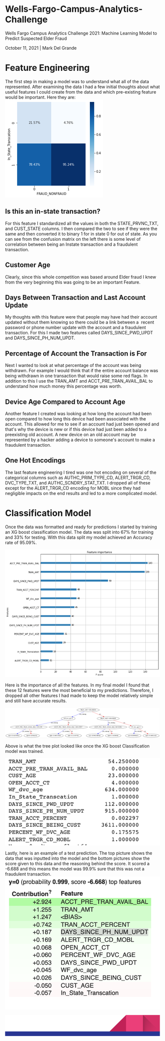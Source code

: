 # Wells-Fargo-Campus-Analytics-Challenge

Wells Fargo Campus Analytics Challenge 2021: Machine Learning Model to
Predict Suspected Elder Fraud

October 11, 2021 | Mark Del Grande

Feature Engineering 
===================

The first step in making a model was to understand what all of the data
represented. After examining the data I had a few initial thoughts about
what useful features I could create from the data and which pre-existing
feature would be important. Here they are:![](image4.png)

Is this an in-state transaction? 
--------------------------------

For this feature I standardized all the values in both the
STATE\_PRVNC\_TXT, and CUST\_STATE columns. I then compared the two to
see if they were the same and then converted it to binary 1 for in state
0 for out of state. As you can see from the confusion matrix on the left
there is some level of correlation between being an Instate transaction
and a fraudulent transaction.

Customer Age 
------------

Clearly, since this whole competition was based around Elder fraud I
knew from the very beginning this was going to be an important Feature.

Days Between Transaction and Last Account Update 
------------------------------------------------

My thoughts with this feature were that people may have had their
account updated without them knowing so there could be a link between a
 recent password or phone number update with the account and a
fraudulent transaction. For this I made two features called
DAYS\_SINCE\_PWD\_UPDT and DAYS\_SINCE\_PH\_NUM\_UPDT.

Percentage of Account the Transaction is For 
--------------------------------------------

Next I wanted to look at what percentage of the account was being
withdrawn. For example I would think that if the entire account balance
was being withdrawn in one transaction that would raise some red flags.
In addition to this I use the TRAN\_AMT and ACCT\_PRE\_TRAN\_AVAIL\_BAL
to understand how much money this percentage was worth.

Device Age Compared to Account Age 
----------------------------------

Another feature I created was looking at how long the account had been
open compared to how long this device had been associated with the
account. This allowed for me to see if an account had just been opened
and that's why the device is new or if this device had just been added
to a preexisting old account. A new device on an old account may be
represented by a hacker adding a device to someone's account to make a
fraudulent transaction.

One Hot Encodings
-----------------

The last feature engineering I tired was one hot encoding on several of
the categorical columns such as AUTHC\_PRIM\_TYPE\_CD, ALERT\_TRGR\_CD,
DVC\_TYPE\_TXT, and AUTHC\_SCNDRY\_STAT\_TXT. I dropped all of these
except for the ALERT\_TRGR\_CD encoding for MOBL since they had
negligible impacts on the end results and led to a more complicated
model.


Classification Model 
====================

Once the data was formatted and ready for predictions I started by
training an XG boost classification model. The data was split into 67%
for training and 33% for testing. With this data split my model achieved
an Accuracy rate of 95.09%.

![](image2.png)

Here is the importance of all the features. In my final model I found
that these 12 features were the most beneficial to my predictions.
Therefore, I dropped all other features I had made to keep the model
relatively simple and still have accurate results.

![](image5.png)

Above is what the tree plot looked like once the XG boost Classification
model was trained.

![](image3.png)

Lastly, here is an example of a test prediction. The top picture shows
the data that was inputted into the model and the bottom pictures show
the score given to this data and the reasoning behind the score. It
scored a -6.688 and this means the model was 99.9% sure that this was
not a fraudulent transaction. ![](image1.png)

![](image6.png "footer graphic")

